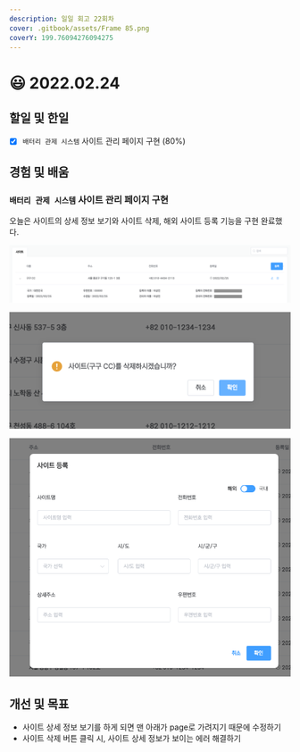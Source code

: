 ```yaml
---
description: 일일 회고 22회차
cover: .gitbook/assets/Frame 85.png
coverY: 199.76094276094275
---
```


# 😃 2022.02.24

## 할일 및 한일

* [x] `배터리 관제 시스템` 사이트 관리 페이지 구현 (80%)

## 경험 및 배움

### `배터리 관제 시스템` 사이트 관리 페이지 구현

오늘은 사이트의 상세 정보 보기와 사이트 삭제, 해외 사이트 등록 기능을 구현 완료했다.

![사이트 상세 정보 보기](<.gitbook/assets/Screen Shot 2022-02-25 at 6.51.39 PM.png>)



![사이트 삭제](<.gitbook/assets/image (4) (1) (1) (1).png>)



![해외 사이트 등록](<.gitbook/assets/image (2) (1) (1).png>)

## 개선 및 목표

* 사이트 상세 정보 보기를 하게 되면 맨 아래가 page로 가려지기 때문에 수정하기
* 사이트 삭제 버튼 클릭 시, 사이트 상세 정보가 보이는 에러 해결하기

